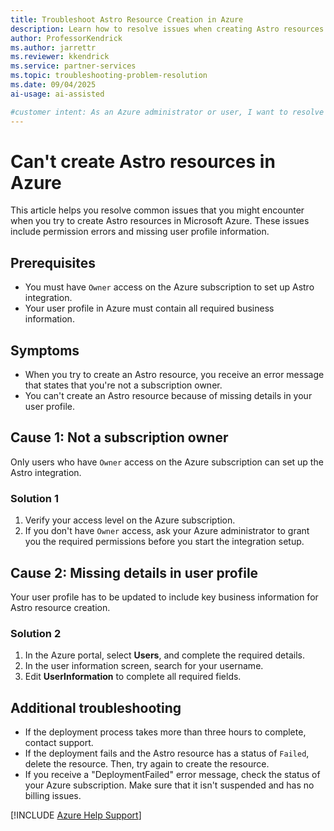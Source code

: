 ```yaml
---
title: Troubleshoot Astro Resource Creation in Azure
description: Learn how to resolve issues when creating Astro resources in Azure, including permission and user profile requirements.
author: ProfessorKendrick
ms.author: jarrettr
ms.reviewer: kkendrick
ms.service: partner-services
ms.topic: troubleshooting-problem-resolution
ms.date: 09/04/2025
ai-usage: ai-assisted

#customer intent: As an Azure administrator or user, I want to resolve issues when I create Astro resources so that I can successfully set up Astro integration.
---
```


# Can't create Astro resources in Azure

This article helps you resolve common issues that you might encounter when you try to create Astro resources in Microsoft Azure. These issues include permission errors and missing user profile information.

## Prerequisites

- You must have `Owner` access on the Azure subscription to set up Astro integration.
- Your user profile in Azure must contain all required business information.

## Symptoms

- When you try to create an Astro resource, you receive an error message that states that you're not a subscription owner.
- You can't create an Astro resource because of missing details in your user profile.

## Cause 1: Not a subscription owner

Only users who have `Owner` access on the Azure subscription can set up the Astro integration.

### Solution 1

1. Verify your access level on the Azure subscription.
2. If you don't have `Owner` access, ask your Azure administrator to grant you the required permissions before you start the integration setup.

## Cause 2: Missing details in user profile

Your user profile has to be updated to include key business information for Astro resource creation.

### Solution 2

1. In the Azure portal, select **Users**, and complete the required details.
2. In the user information screen, search for your username.
3. Edit **UserInformation** to complete all required fields.

## Additional troubleshooting

- If the deployment process takes more than three hours to complete, contact support.
- If the deployment fails and the Astro resource has a status of `Failed`, delete the resource. Then, try again to create the resource.
- If you receive a "DeploymentFailed" error message, check the status of your Azure subscription. Make sure that it isn't suspended and has no billing issues.

[!INCLUDE [Azure Help Support](../../../includes/azure-help-support.md)]